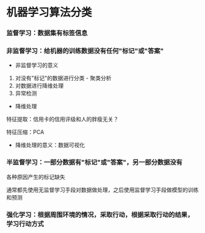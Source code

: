 # 机器学习算法分类


### 监督学习：数据集有标签信息


### 非监督学习：给机器的训练数据没有任何"标记"或"答案"

* 非监督学习的意义

1. 对没有"标记"的数据进行分类 - 聚类分析
2. 对数据进行降维处理
3. 异常检测


* 降维处理

特征提取：信用卡的信用评级和人的胖瘦无关？

特征压缩：PCA


* 降维处理的意义：数据可视化


### 半监督学习：一部分数据有"标记"或"答案"，另一部分数据没有

各种原因产生的标记缺失

通常都先使用无监督学习手段对数据做处理，之后使用监督学习手段做模型的训练和预测


### 强化学习：根据周围环境的情况，采取行动，根据采取行动的结果，学习行动方式
